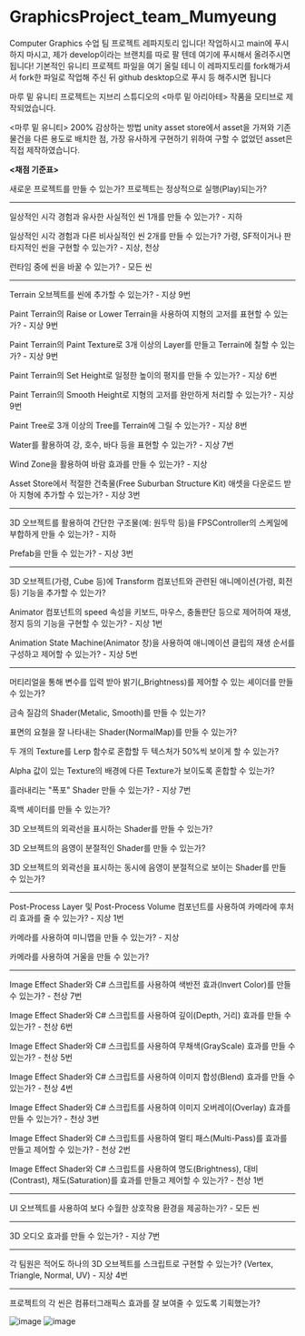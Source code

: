 # GraphicsProject_team_Mumyeung

Computer Graphics 수업 팀 프로젝트 레파지토리 입니다!
작업하시고 main에 푸시하지 마시고, 제가 develop이라는 브랜치를 따로 팔 텐데 여기에 푸시해서 올려주시면 됩니다!
기본적인 유니티 프로젝트 파일을 여기 올릴 테니 이 레파지토리를 fork해가셔서 fork한 파일로 작업해 주신 뒤 github desktop으로 푸시 등 해주시면 됩니다


마루 밑 유니티 프로젝트는 지브리 스튜디오의 <마루 밑 아리아테> 작품을 모티브로 제작되었습니다.

<마루 밑 유니티> 200% 감상하는 방법
unity asset store에서 asset을 가져와 기존 물건을 다른 용도로 배치한 점, 가장 유사하게 구현하기 위하여 구할 수 없었던 asset은 직접 제작하였습니다.


<b><채점 기준표></b>

새로운 프로젝트를 만들 수 있는가? 
프로젝트는 정상적으로 실행(Play)되는가? 

___________________________________________________________________________________________________________
  
일상적인 시각 경험과 유사한 사실적인 씬 1개를 만들 수 있는가? - 지하

일상적인 시각 경험과 다른 비사실적인 씬 2개를 만들 수 있는가? 가령, SF적이거나 판타지적인 씬을 구현할 수 있는가? - 지상, 천상 

런타임 중에 씬을 바꿀 수 있는가? - 모든 씬 

___________________________________________________________________________________________________________
  
Terrain 오브젝트를 씬에 추가할 수 있는가? - 지상 9번

Paint Terrain의 Raise or Lower Terrain을 사용하여 지형의 고저를 표현할 수 있는가? - 지상 9번

Paint Terrain의 Paint Texture로 3개 이상의 Layer를 만들고 Terrain에 칠할 수 있는가? - 지상 9번

Paint Terrain의 Set Height로 일정한 높이의 평지를 만들 수 있는가? - 지상 6번

Paint Terrain의 Smooth Height로 지형의 고저를 완만하게 처리할 수 있는가? - 지상 9번

Paint Tree로 3개 이상의 Tree를 Terrain에 그릴 수 있는가? - 지상 8번

Water를 활용하여 강, 호수, 바다 등을 표현할 수 있는가? - 지상 7번

Wind Zone을 활용하여 바람 효과를 만들 수 있는가? - 지상 

Asset Store에서 적절한 건축물(Free Suburban Structure Kit) 애셋을 다운로드 받아 지형에 추가할 수 있는가? - 지상 3번

___________________________________________________________________________________________________________
  
3D 오브젝트를 활용하여 간단한 구조물(예: 원두막 등)을 FPSController의 스케일에 부합하게 만들 수 있는가? - 지하

Prefab을 만들 수 있는가? - 지상 3번

___________________________________________________________________________________________________________
  
3D 오브젝트(가령, Cube 등)에 Transform 컴포넌트와 관련된 애니메이션(가령, 회전 등) 기능을 추가할 수 있는가? 

Animator 컴포넌트의 speed 속성을 키보드, 마우스, 충돌판단 등으로 제어하여 재생, 정지 등의 기능을 구현할 수 있는가? - 지상 1번

Animation State Machine(Animator 창)을 사용하여 애니메이션 클립의 재생 순서를 구성하고 제어할 수 있는가? - 지상 5번

___________________________________________________________________________________________________________
  
머티리얼을 통해 변수를 입력 받아 밝기(_Brightness)를 제어할 수 있는 셰이더를 만들 수 있는가? 

금속 질감의 Shader(Metalic, Smooth)를 만들 수 있는가? 

표면의 요철을 잘 나타내는 Shader(NormalMap)를 만들 수 있는가? 

두 개의 Texture를 Lerp 함수로 혼합할 두 텍스처가 50%씩 보이게 할 수 있는가? 

Alpha 값이 있는 Texture의 배경에 다른 Texture가 보이도록 혼합할 수 있는가? 

흘러내리는 "폭포" Shader 만들 수 있는가? - 지상 7번 

흑백 셰이터를 만들 수 있는가? 

3D 오브젝트의 외곽선을 표시하는 Shader를 만들 수 있는가? 

3D 오브젝트의 음영이 분절적인 Shader를 만들 수 있는가? 

3D 오브젝트의 외곽선을 표시하는 동시에 음영이 분절적으로 보이는 Shader를 만들 수 있는가? 

___________________________________________________________________________________________________________
  
Post-Process Layer 및 Post-Process Volume 컴포넌트를 사용하여 카메라에 후처리 효과를 줄 수 있는가? - 지상 1번 

카메라를 사용하여 미니맵을 만들 수 있는가? - 지상

카메라를 사용하여 거울을 만들 수 있는가? 

___________________________________________________________________________________________________________
  
Image Effect Shader와 C# 스크립트를 사용하여 색반전 효과(Invert Color)를 만들 수 있는가? - 천상 7번

Image Effect Shader와 C# 스크립트를 사용하여 깊이(Depth, 거리) 효과를 만들 수 있는가? - 천상 6번

Image Effect Shader와 C# 스크립트를 사용하여 무채색(GrayScale) 효과를 만들 수 있는가? - 천상 5번

Image Effect Shader와 C# 스크립트를 사용하여 이미지 합성(Blend) 효과를 만들 수 있는가? - 천상 4번

Image Effect Shader와 C# 스크립트를 사용하여 이미지 오버레이(Overlay) 효과를 만들 수 있는가? - 천상 3번

Image Effect Shader와 C# 스크립트를 사용하여 멀티 패스(Multi-Pass)를 효과를 만들고 제어할 수 있는가? - 천상 2번

Image Effect Shader와 C# 스크립트를 사용하여 명도(Brightness), 대비(Contrast), 채도(Saturation)를 효과를 만들고 제어할 수 있는가? - 천상 1번

___________________________________________________________________________________________________________
  
UI 오브젝트를 사용하여 보다 수월한 상호작용 환경을 제공하는가? - 모든 씬 

___________________________________________________________________________________________________________
  
3D 오디오 효과를 만들 수 있는가? - 지상 7번

___________________________________________________________________________________________________________
  
각 팀원은 적어도 하나의 3D 오브젝트를 스크립트로 구현할 수 있는가? (Vertex, Triangle, Normal, UV) - 지상 4번

___________________________________________________________________________________________________________
  
프로젝트의 각 씬은 컴퓨터그래픽스 효과를 잘 보여줄 수 있도록 기획했는가? 



![image](https://user-images.githubusercontent.com/113872751/208363393-d3213524-3dd5-4852-834a-668bfbd50fbb.png)
![image](https://user-images.githubusercontent.com/113872815/208365807-2fbc655b-1462-44c8-8d87-9e40da40b0f0.png)
